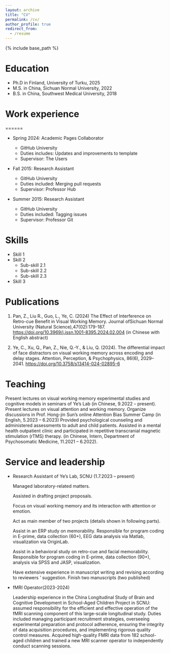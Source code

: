 ```yaml
---
layout: archive
title: "CV"
permalink: /cv/
author_profile: true
redirect_from:
  - /resume
---
```


{% include base_path %}

Education
======
* Ph.D in Finland, University of Turku, 2025 
* M.S. in China, Sichuan Normal University, 2022
* B.S. in China, Southwest Medical University, 2018

# Work experience
======
* Spring 2024: Academic Pages Collaborator
  * GitHub University
  * Duties includes: Updates and improvements to template
  * Supervisor: The Users

* Fall 2015: Research Assistant
  * GitHub University
  * Duties included: Merging pull requests
  * Supervisor: Professor Hub

* Summer 2015: Research Assistant
  * GitHub University
  * Duties included: Tagging issues
  * Supervisor: Professor Git
  
Skills
======
* Skill 1
* Skill 2
  * Sub-skill 2.1
  * Sub-skill 2.2
  * Sub-skill 2.3
* Skill 3

Publications
======
1. Pan, Z., Liu R., Guo, L., Ye, C. (2024) The Effect of Interference on Retro-cue Benefit in Visual Working Memory. Journal ofSichuan Normal University (Natural Science),47(02):179-187. https://doi.org/10.3969/j.issn.1001-8395.2024.02.004 (in Chinese with English abstract)

2. Ye, C., Xu, Q., Pan, Z., Nie, Q.-Y., & Liu, Q. (2024). The differential impact of face distractors on visual working memory across encoding and delay stages. Attention, Perception, & Psychophysics, 86(6), 2029–2041. https://doi.org/10.3758/s13414-024-02895-6

  
Teaching
======
  Present lectures on visual working memory experimental studies and cognitive models in seminars of Ye’s Lab (in Chinese, 9.2022 – present).
  Present lectures on visual attention and working memory. Organize discussions in Prof. Hong-jin Sun’s online Attention Bias Summer Camp (in English, 5.2023 – 6.2023)
  Provided psychological counseling and administered assessments to adult and child patients. Assisted in a mental health outpatient clinic and participated in repetitive transcranial magnetic stimulation (rTMS) therapy. (in Chinese, Intern, Department of Psychosomatic Medicine, 11.2021 – 6.2022).
  
Service and leadership
======
* Research Assistant of Ye’s Lab, SCNU (1.7.2023 – present)

    Managed laboratory-related matters.
  
    Assisted in drafting project proposals.
  
    Focus on visual working memory and its interaction with attention or emotion.
  
    Act as main member of two projects (details shown in following parts).
  
    Assist in an ERP study on memorability. Responsible for program coding in E-prime, data collection (60+), EEG data analysis via Matlab, visualization via OriginLab.
  
    Assist in a behavioral study on retro-cue and facial memorability. Responsible for program coding in E-prime, data collection (90+), analysis via SPSS and JASP, visualization.
  
    Have extensive experience in manuscript writing and revising according to reviewers ’ suggestion. Finish two manuscripts (two published)


* fMRI Operator(2023-2024)
  
    Leadership experience in the China Longitudinal Study of Brain and Cognitive Development in School-Aged Children Project in SCNU: assumed responsibility for the efficient and effective operation of the fMRI scanning 
    component of this large-scale longitudinal study. Duties included managing participant recruitment strategies, overseeing experimental preparation and protocol adherence, ensuring the integrity of data acquisition 
    procedures, and implementing rigorous quality control measures. Acquired high-quality FMRI data from 182 school-aged children and trained a new MRI scanner operator to independently conduct scanning sessions.
